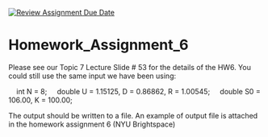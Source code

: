[![Review Assignment Due Date](https://classroom.github.com/assets/deadline-readme-button-22041afd0340ce965d47ae6ef1cefeee28c7c493a6346c4f15d667ab976d596c.svg)](https://classroom.github.com/a/LN1bL6ey)
# Homework_Assignment_6

Please see our Topic 7 Lecture Slide # 53 for the details of the HW6. You could still use the same input we have been using: 

    int N = 8;
    double U = 1.15125, D = 0.86862, R = 1.00545;
    double S0 = 106.00, K = 100.00;

The output should be written to a file. An example of output file is attached in the homework assignment 6 (NYU Brightspace)

